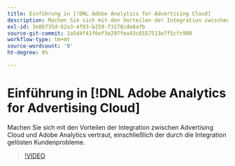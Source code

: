 ```yaml
---
title: Einführung in [!DNL Adobe Analytics for Advertising Cloud]
description: Machen Sie sich mit den Vorteilen der Integration zwischen Advertising Cloud und Adobe Analytics vertraut, einschließlich der durch die Integration gelösten Kundenprobleme.
exl-id: 3e8b735d-62a3-4f03-b259-f3278cde8afb
source-git-commit: 1a5d4f41f6ef3e297fea43c6557513e7f5cfc900
workflow-type: tm+mt
source-wordcount: '0'
ht-degree: 0%

---
```


# Einführung in [!DNL Adobe Analytics for Advertising Cloud]

Machen Sie sich mit den Vorteilen der Integration zwischen Advertising Cloud und Adobe Analytics vertraut, einschließlich der durch die Integration gelösten Kundenprobleme.

>[!VIDEO](https://video.tv.adobe.com/v/33491)
